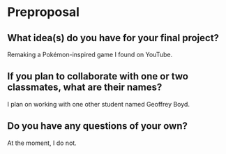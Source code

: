 # Preproposal

## What idea(s) do you have for your final project?

Remaking a Pokémon-inspired game I found on YouTube.

## If you plan to collaborate with one or two classmates, what are their names?

I plan on working with one other student named Geoffrey Boyd.

## Do you have any questions of your own?

At the moment, I do not.